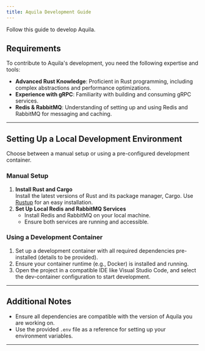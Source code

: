 ```yaml
---
title: Aquila Development Guide
---
```


Follow this guide to develop Aquila.

## Requirements

To contribute to Aquila's development, you need the following expertise and tools:

- **Advanced Rust Knowledge**: Proficient in Rust programming, including complex abstractions and performance optimizations.
- **Experience with gRPC**: Familiarity with building and consuming gRPC services.
- **Redis & RabbitMQ**: Understanding of setting up and using Redis and RabbitMQ for messaging and caching.

---

## Setting Up a Local Development Environment

Choose between a manual setup or using a pre-configured development container.

### Manual Setup

1. **Install Rust and Cargo**  
   Install the latest versions of Rust and its package manager, Cargo. Use [Rustup](https://rustup.rs/) for an easy installation.
2. **Set Up Local Redis and RabbitMQ Services**
    - Install Redis and RabbitMQ on your local machine.
    - Ensure both services are running and accessible.

### Using a Development Container

1. Set up a development container with all required dependencies pre-installed (details to be provided).
2. Ensure your container runtime (e.g., Docker) is installed and running.
3. Open the project in a compatible IDE like Visual Studio Code, and select the dev-container configuration to start development.

---

## Additional Notes

- Ensure all dependencies are compatible with the version of Aquila you are working on.
- Use the provided `.env` file as a reference for setting up your environment variables.

---